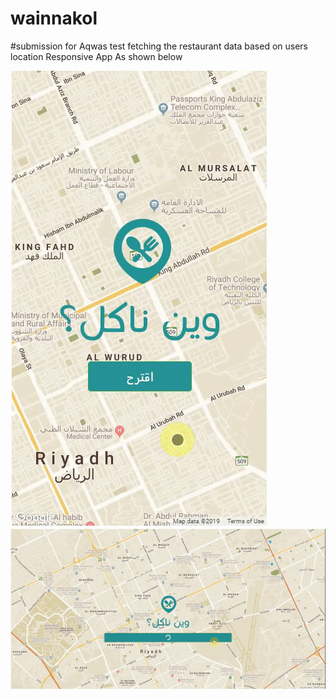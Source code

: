 # wainnakol
#submission for Aqwas test
fetching the restaurant data based on users location
Responsive App As shown below

![alt text](AppView.gif)
![alt text](WebView.gif)
